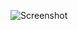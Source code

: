 ![Screenshot](https://raw.githubusercontent.com/Cryakl/Ultimate-RAT-Collection/refs/heads/main/XenoRat/XenoRat%201.0/Screenshot.png)

